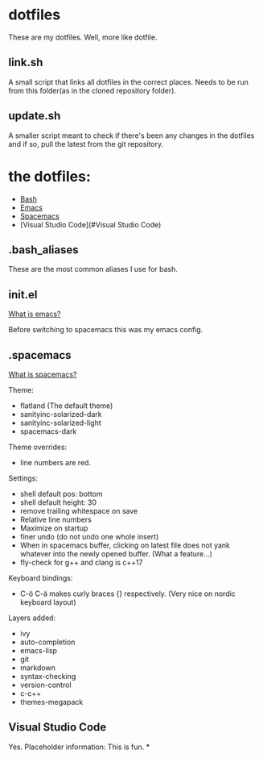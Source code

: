 # dotfiles
These are my dotfiles. Well, more like dotfile.

## link.sh
A small script that links all dotfiles in the correct places.
Needs to be run from this folder(as in the cloned repository folder).

## update.sh
A smaller script meant to check if there's been any changes in the dotfiles and if so, pull the latest from the git repository.

# the dotfiles:
* [Bash](#.bash_aliases)
* [Emacs](#init.el)
* [Spacemacs](#.spacemacs)
* [Visual Studio Code](#Visual Studio Code)

## .bash_aliases
These are the most common aliases I use for bash.

## init.el
[What is emacs?](https://www.gnu.org/software/emacs/)

Before switching to spacemacs this was my emacs config.

## .spacemacs
[What is spacemacs?](http://spacemacs.org/)

Theme:
* flatland (The default theme)
* sanityinc-solarized-dark
* sanityinc-solarized-light
* spacemacs-dark

Theme overrides:
* line numbers are red.

Settings:
* shell default pos: bottom
* shell default height: 30
* remove trailing whitespace on save
* Relative line numbers
* Maximize on startup
* finer undo (do not undo one whole insert)
* When in spacemacs buffer, clicking on latest file does not yank whatever into the newly opened buffer. (What a feature...)
* fly-check for g++ and clang is c++17

Keyboard bindings:
* C-ö C-ä makes curly braces {} respectively. (Very nice on nordic keyboard layout)

Layers added:
* ivy
* auto-completion
* emacs-lisp
* git
* markdown
* syntax-checking
* version-control
* c-c++
* themes-megapack


## Visual Studio Code
Yes. Placeholder information: This is fun.
*
